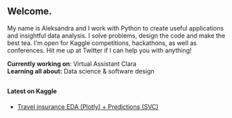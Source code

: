 <h2>Welcome.</h2>
<p>My name is Aleksandra and I work with Python to create useful applications and insightful data analysis. I solve problems, design the code and make the best tea. I'm open for Kaggle competitions, hackathons, as well as conferences. Hit me up at Twitter if I can help you with anything!</p>

**Currently working on**: Virtual Assistant Clara<br>
**Learning all about:** Data science & software design


<h2></h2>

<h4>Latest on Kaggle</h4>

- [Travel insurance EDA (Plotly) + Predictions (SVC)](https://www.kaggle.com/stellastella00/travel-insurance-eda-plotly-predictions-svc)
